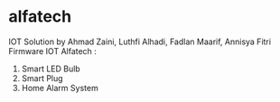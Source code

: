 # alfatech
IOT Solution by Ahmad Zaini, Luthfi Alhadi, Fadlan Maarif, Annisya Fitri
Firmware IOT Alfatech :
1. Smart LED Bulb
2. Smart Plug
3. Home Alarm System
